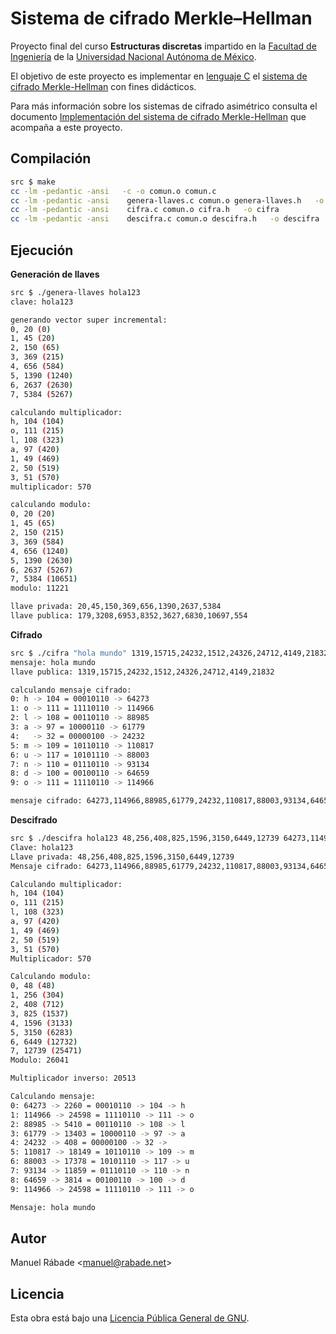 Sistema de cifrado Merkle–Hellman
=================================

Proyecto final del curso **Estructuras discretas** impartido en la
[Facultad de Ingeniería](http://ingenieria.unam.mx) de la [Universidad
Nacional Autónoma de México](http://unam.mx).

El objetivo de este proyecto es implementar en [lenguaje
C](http://es.wikipedia.org/wiki/C_(lenguaje_de_programaci%C3%B3n)) el
[sistema de cifrado
Merkle-Hellman](http://es.wikipedia.org/wiki/Criptosistema_de_Merkle-Hellman)
con fines didácticos.

Para más información sobre los sistemas de cifrado asimétrico consulta
el documento [Implementación del sistema de cifrado
Merkle-Hellman](doc/implementacion_merkle-hellman.pdf) que acompaña a
este proyecto.

Compilación
-----------

```bash
src $ make
cc -lm -pedantic -ansi   -c -o comun.o comun.c
cc -lm -pedantic -ansi    genera-llaves.c comun.o genera-llaves.h   -o genera-llaves
cc -lm -pedantic -ansi    cifra.c comun.o cifra.h   -o cifra
cc -lm -pedantic -ansi    descifra.c comun.o descifra.h   -o descifra
```

Ejecución
---------

**Generación de llaves**

```bash
src $ ./genera-llaves hola123
clave: hola123

generando vector super incremental:
0, 20 (0)
1, 45 (20)
2, 150 (65)
3, 369 (215)
4, 656 (584)
5, 1390 (1240)
6, 2637 (2630)
7, 5384 (5267)

calculando multiplicador:
h, 104 (104)
o, 111 (215)
l, 108 (323)
a, 97 (420)
1, 49 (469)
2, 50 (519)
3, 51 (570)
multiplicador: 570

calculando modulo:
0, 20 (20)
1, 45 (65)
2, 150 (215)
3, 369 (584)
4, 656 (1240)
5, 1390 (2630)
6, 2637 (5267)
7, 5384 (10651)
modulo: 11221

llave privada: 20,45,150,369,656,1390,2637,5384
llave publica: 179,3208,6953,8352,3627,6830,10697,554
```

**Cifrado**

```bash
src $ ./cifra "hola mundo" 1319,15715,24232,1512,24326,24712,4149,21832
mensaje: hola mundo
llave publica: 1319,15715,24232,1512,24326,24712,4149,21832

calculando mensaje cifrado:
0: h -> 104 = 00010110 -> 64273
1: o -> 111 = 11110110 -> 114966
2: l -> 108 = 00110110 -> 88985
3: a -> 97 = 10000110 -> 61779
4:   -> 32 = 00000100 -> 24232
5: m -> 109 = 10110110 -> 110817
6: u -> 117 = 10101110 -> 88003
7: n -> 110 = 01110110 -> 93134
8: d -> 100 = 00100110 -> 64659
9: o -> 111 = 11110110 -> 114966

mensaje cifrado: 64273,114966,88985,61779,24232,110817,88003,93134,64659,114966
```

**Descifrado**

```bash
src $ ./descifra hola123 48,256,408,825,1596,3150,6449,12739 64273,114966,88985,61779,24232,110817,88003,93134,64659,114966
Clave: hola123
Llave privada: 48,256,408,825,1596,3150,6449,12739
Mensaje cifrado: 64273,114966,88985,61779,24232,110817,88003,93134,64659,114966

Calculando multiplicador:
h, 104 (104)
o, 111 (215)
l, 108 (323)
a, 97 (420)
1, 49 (469)
2, 50 (519)
3, 51 (570)
Multiplicador: 570

Calculando modulo:
0, 48 (48)
1, 256 (304)
2, 408 (712)
3, 825 (1537)
4, 1596 (3133)
5, 3150 (6283)
6, 6449 (12732)
7, 12739 (25471)
Modulo: 26041

Multiplicador inverso: 20513

Calculando mensaje:
0: 64273 -> 2260 = 00010110 -> 104 -> h
1: 114966 -> 24598 = 11110110 -> 111 -> o
2: 88985 -> 5410 = 00110110 -> 108 -> l
3: 61779 -> 13403 = 10000110 -> 97 -> a
4: 24232 -> 408 = 00000100 -> 32 ->  
5: 110817 -> 18149 = 10110110 -> 109 -> m
6: 88003 -> 17378 = 10101110 -> 117 -> u
7: 93134 -> 11859 = 01110110 -> 110 -> n
8: 64659 -> 3814 = 00100110 -> 100 -> d
9: 114966 -> 24598 = 11110110 -> 111 -> o

Mensaje: hola mundo
```

Autor
-----

Manuel Rábade <[manuel@rabade.net](mailto:manuel@rabade.net)>

Licencia
--------

Esta obra está bajo una [Licencia Pública General de GNU](LICENSE.txt).
